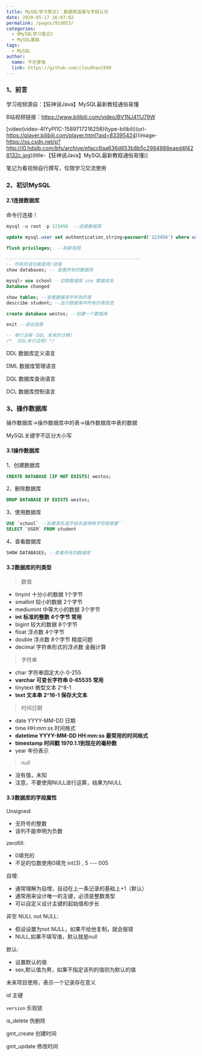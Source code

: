 ```yaml
---
title: MySQL学习笔记1：数据库连接与字段认识
date: 2020-05-17 16:07:02
permalink: /pages/91d053/
categories:
  - 《MySQL学习笔记》
  - MySQL基础
tags:
  - MySQL
author: 
  name: 干巴爹兔
  link: https://github.com/cloudhao1999
---
```

### 1、前言

学习视频源自：【狂神说Java】MySQL最新教程通俗易懂

B站视频链接：https://www.bilibili.com/video/BV1NJ411J79W

[video(video-4IYyPI1C-1589717216258)(type-bilibili)(url-https://player.bilibili.com/player.html?aid=83395424)(image-https://ss.csdn.net/p?http://i0.hdslb.com/bfs/archive/efacc6aa636d653b8b5c2984988eaed4f428132c.jpg)(title-【狂神说Java】MySQL最新教程通俗易懂)]


笔记为看视频自行撰写，仅限学习交流使用

<!-- more -->

### 2、初识MySQL

#### 2.1连接数据库

命令行连接！

```sql
mysql -u root -p 123456  --连接数据库

update mysql.user set authentication_string=password('123456') where user='root' and Host = 'localhost'; --修改用户密码

flush privileges;  --刷新权限

--------------------------------------------------
-- 所有的语句都是用;结尾
show databases; -- 查看所有的数据库

mysql> use school --切换数据库 use 数据库名
Database changed

show tables; --查看数据库中所有的表
describe student; --显示数据库中所有的表信息

create database westos; --创建一个数据库

exit --退出连接

-- 单行注释（SQL 本来的注释）
/* （SQL多行注释）*/
```

DDL   数据库定义语言

DML   数据库管理语言

DQL   数据库查询语言

DCL    数据库控制语言

###  3、操作数据库

操作数据库->操作数据库中的表->操作数据库中表的数据

MySQL关键字不区分大小写

#### 3.1操作数据库

1、创建数据库

```sql
CREATE DATABASE [IF NOT EXISTS] westos;
```

2、删除数据库

```SQL
DROP DATABASE IF EXISTS westos;
```

3、使用数据库

```sql
USE `school` --如果表名或字段名是特殊字符就需要``
SELECT `USER` FROM student
```

4、查看数据库

```sql
SHOW DATABASES; --查看所有的数据库
```

#### 3.2数据库的列类型

> 数值

- tinyint                   十分小的数据             1个字节
- smallint                 较小的数据                2个字节
- mediumint            中等大小的数据        3个字节
- **int                          标准的整数                4个字节        常用**
- bigint                     较大的数据                8个字节
- float                       浮点数                        4个字节
- double                   浮点数                        8个字节    精度问题
- decimal                  字符串形式的浮点数                  金融计算



> 字符串

- char                       字符串固定大小        0-255
- **varchar                 可变长字符串            0-65535   常用**
- tinytext                  微型文本                    2^8-1
- **text                         文本串                       2^16-1     保存大文本**



> 时间日期

- date                       YYYY-MM-DD    日期
- time                       HH:mm:ss       时间格式
- **datetime                YYYY-MM-DD HH:mm:ss    最常用的时间格式**
- **timestamp             时间戳            1970.1.1到现在的毫秒数**
- year                        年份表示



> null

- 没有值，未知
- 注意，不要使用NULL进行运算，结果为NULL



#### 3.3数据库的字段属性

Unsigned:

- 无符号的整数
- 该列不能申明为负数

zerofill:

- 0填充的
- 不足的位数使用0填充  int(3) , 5 --- 005

自增:

- 通常理解为自增，自动在上一条记录的基础上+1（默认）
- 通常用来设计唯一的主键，必须是整数类型
- 可以自定义设计主键的起始值和步长

非空 NULL  not NULL:

- 假设设置为not NULL，如果不给他复制，就会报错
- NULL,如果不填写值，默认就是null

默认:

- 设置默认的值
- sex,默认值为男，如果不指定该列的值则为默认的值

未来项目使用，表示一个记录存在意义

id                         主键

`version`           乐观锁

is_delete             伪删除

gmt_create         创建时间

gmt_update        修改时间
